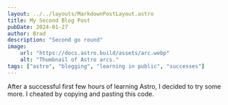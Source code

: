 ```yaml
---
layout: ../../layouts/MarkdownPostLayout.astro
title: My Second Blog Post
pubDate: 2024-01-27
author: Brad
description: "Second go round"
image:
    url: "https://docs.astro.build/assets/arc.webp"
    alt: "Thumbnail of Astro arcs."
tags: ["astro", "blogging", "learning in public", "successes"]
---
```

After a successful first few hours of learning Astro, I decided to try some more. I cheated by copying and pasting this code.
